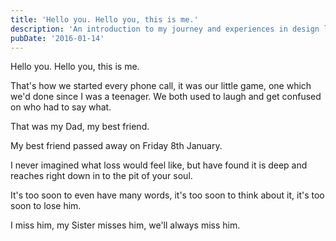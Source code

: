 ```yaml
---
title: 'Hello you. Hello you, this is me.'
description: 'An introduction to my journey and experiences in design leadership'
pubDate: '2016-01-14'
---
```


Hello you. Hello you, this is me.

That's how we started every phone call, it was our little game, one which we'd done since I was a teenager. We both used to laugh and get confused on who had to say what.

That was my Dad, my best friend.

My best friend passed away on Friday 8th January.

I never imagined what loss would feel like, but have found it is deep and reaches right down in to the pit of your soul.

It's too soon to even have many words, it's too soon to think about it, it's too soon to lose him.

I miss him, my Sister misses him, we'll always miss him.